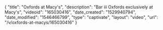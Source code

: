 {
    "title": "Oxfords at Macy's",
    "description": "Bar iii Oxfords exclusively at Macy's",
    "videoid": "165030416",
    "date_created": "1529940794",
    "date_modified": "1546466799",
    "type": "captivate",
    "layout": "video",
    "url": "\/v\/oxfords-at-macys\/165030416"
}